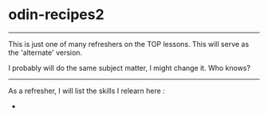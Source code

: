 # odin-recipes2
---

This is just one of many refreshers on the TOP lessons.  This will serve as the 'alternate' version.

I probably will do the same subject matter, I might change it.  Who knows?

---
As a refresher, I will list the skills I relearn here :

  - 